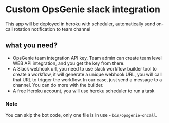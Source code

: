 # Custom OpsGenie slack integration

This app will be deployed in heroku with scheduler, automatically send on-call rotation notification to team channel

## what you need?
- OpsGenie team integration API key. Team admin can create team level WEB API integration, and you get the key from there.
- A Slack webhook url, you need to use slack workflow builder tool to create a workflow, it will generate a unique webhook URL, 
you will call that URL to trigger the workflow. 
In our case, just send a message to a channel. You can do more with the builder.
- A free Heroku account, you will use heroku scheduler to run a task


### Note
You can skip the bot code, only one file is in use - `bin/opsgenie-oncall`.  

